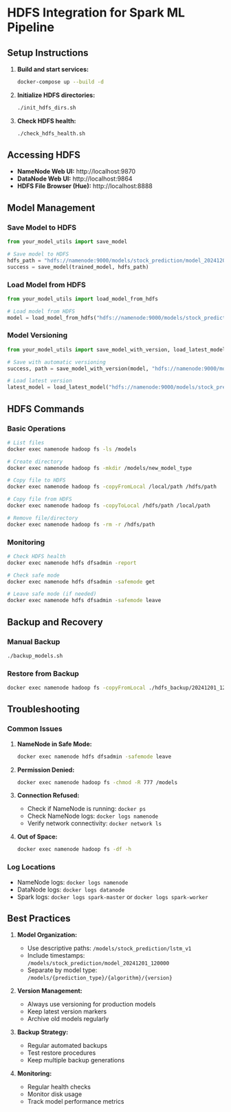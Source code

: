 # HDFS Integration for Spark ML Pipeline

## Setup Instructions

1. **Build and start services:**
   ```bash
   docker-compose up --build -d
   ```

2. **Initialize HDFS directories:**
   ```bash
   ./init_hdfs_dirs.sh
   ```

3. **Check HDFS health:**
   ```bash
   ./check_hdfs_health.sh
   ```

## Accessing HDFS

- **NameNode Web UI:** http://localhost:9870
- **DataNode Web UI:** http://localhost:9864
- **HDFS File Browser (Hue):** http://localhost:8888

## Model Management

### Save Model to HDFS
```python
from your_model_utils import save_model

# Save model to HDFS
hdfs_path = "hdfs://namenode:9000/models/stock_prediction/model_20241201"
success = save_model(trained_model, hdfs_path)
```

### Load Model from HDFS
```python
from your_model_utils import load_model_from_hdfs

# Load model from HDFS
model = load_model_from_hdfs("hdfs://namenode:9000/models/stock_prediction/model_20241201")
```

### Model Versioning
```python
from your_model_utils import save_model_with_version, load_latest_model

# Save with automatic versioning
success, path = save_model_with_version(model, "hdfs://namenode:9000/models/stock_prediction")

# Load latest version
latest_model = load_latest_model("hdfs://namenode:9000/models/stock_prediction")
```

## HDFS Commands

### Basic Operations
```bash
# List files
docker exec namenode hadoop fs -ls /models

# Create directory
docker exec namenode hadoop fs -mkdir /models/new_model_type

# Copy file to HDFS
docker exec namenode hadoop fs -copyFromLocal /local/path /hdfs/path

# Copy file from HDFS
docker exec namenode hadoop fs -copyToLocal /hdfs/path /local/path

# Remove file/directory
docker exec namenode hadoop fs -rm -r /hdfs/path
```

### Monitoring
```bash
# Check HDFS health
docker exec namenode hdfs dfsadmin -report

# Check safe mode
docker exec namenode hdfs dfsadmin -safemode get

# Leave safe mode (if needed)
docker exec namenode hdfs dfsadmin -safemode leave
```

## Backup and Recovery

### Manual Backup
```bash
./backup_models.sh
```

### Restore from Backup
```bash
docker exec namenode hadoop fs -copyFromLocal ./hdfs_backup/20241201_120000/models /
```

## Troubleshooting

### Common Issues

1. **NameNode in Safe Mode:**
   ```bash
   docker exec namenode hdfs dfsadmin -safemode leave
   ```

2. **Permission Denied:**
   ```bash
   docker exec namenode hadoop fs -chmod -R 777 /models
   ```

3. **Connection Refused:**
   - Check if NameNode is running: `docker ps`
   - Check NameNode logs: `docker logs namenode`
   - Verify network connectivity: `docker network ls`

4. **Out of Space:**
   ```bash
   docker exec namenode hadoop fs -df -h
   ```

### Log Locations
- NameNode logs: `docker logs namenode`
- DataNode logs: `docker logs datanode`
- Spark logs: `docker logs spark-master` or `docker logs spark-worker`

## Best Practices

1. **Model Organization:**
   - Use descriptive paths: `/models/stock_prediction/lstm_v1`
   - Include timestamps: `/models/stock_prediction/model_20241201_120000`
   - Separate by model type: `/models/{prediction_type}/{algorithm}/{version}`

2. **Version Management:**
   - Always use versioning for production models
   - Keep latest version markers
   - Archive old models regularly

3. **Backup Strategy:**
   - Regular automated backups
   - Test restore procedures
   - Keep multiple backup generations

4. **Monitoring:**
   - Regular health checks
   - Monitor disk usage
   - Track model performance metrics
